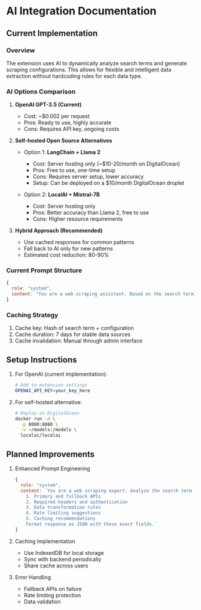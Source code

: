 # AI Integration Documentation

## Current Implementation

### Overview
The extension uses AI to dynamically analyze search terms and generate scraping configurations. This allows for flexible and intelligent data extraction without hardcoding rules for each data type.

### AI Options Comparison

1. **OpenAI GPT-3.5 (Current)**
   - Cost: ~$0.002 per request
   - Pros: Ready to use, highly accurate
   - Cons: Requires API key, ongoing costs

2. **Self-hosted Open Source Alternatives**
   - Option 1: **LangChain + Llama 2**
     - Cost: Server hosting only (~$10-20/month on DigitalOcean)
     - Pros: Free to use, one-time setup
     - Cons: Requires server setup, lower accuracy
     - Setup: Can be deployed on a $10/month DigitalOcean droplet

   - Option 2: **LocalAI + Mistral-7B**
     - Cost: Server hosting only
     - Pros: Better accuracy than Llama 2, free to use
     - Cons: Higher resource requirements

3. **Hybrid Approach (Recommended)**
   - Use cached responses for common patterns
   - Fall back to AI only for new patterns
   - Estimated cost reduction: 80-90%

### Current Prompt Structure
```javascript
{
  role: "system",
  content: "You are a web scraping assistant. Based on the search term, return a JSON object with: 1) relevant APIs to get this data, 2) what fields to extract, 3) type of content"
}
```

### Caching Strategy
1. Cache key: Hash of search term + configuration
2. Cache duration: 7 days for stable data sources
3. Cache invalidation: Manual through admin interface

## Setup Instructions

1. For OpenAI (current implementation):
   ```bash
   # Add to extension settings
   OPENAI_API_KEY=your_key_here
   ```

2. For self-hosted alternative:
   ```bash
   # Deploy on DigitalOcean
   docker run -d \
     -p 8080:8080 \
     -v ~/models:/models \
     localai/localai
   ```

## Planned Improvements

1. Enhanced Prompt Engineering
   ```javascript
   {
     role: "system",
     content: `You are a web scraping expert. Analyze the search term and provide:
       1. Primary and fallback APIs
       2. Required headers and authentication
       3. Data transformation rules
       4. Rate limiting suggestions
       5. Caching recommendations
       Format response as JSON with these exact fields.`
   }
   ```

2. Caching Implementation
   - Use IndexedDB for local storage
   - Sync with backend periodically
   - Share cache across users

3. Error Handling
   - Fallback APIs on failure
   - Rate limiting protection
   - Data validation
